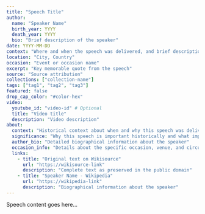 ```yaml
---
title: "Speech Title"
author:
  name: "Speaker Name"
  birth_year: YYYY
  death_year: YYYY
  bio: "Brief description of the speaker"
date: YYYY-MM-DD
context: "Where and when the speech was delivered, and brief description"
location: "City, Country"
occasion: "Event or occasion name"
excerpt: "Key memorable quote from the speech"
source: "Source attribution"
collections: ["collection-name"]
tags: ["tag1", "tag2", "tag3"]
featured: false
drop_cap_color: "#color-hex"
video:
  youtube_id: "video-id" # Optional
  title: "Video title"
  description: "Video description"
about:
  context: "Historical context about when and why this speech was delivered"
  significance: "Why this speech is important historically and what impact it had"
  author_bio: "Detailed biographical information about the speaker"
  occasion_info: "Details about the specific occasion, venue, and circumstances"
  links:
    - title: "Original text on Wikisource"
      url: "https://wikisource-link"
      description: "Complete text as preserved in the public domain"
    - title: "Speaker Name - Wikipedia"
      url: "https://wikipedia-link"
      description: "Biographical information about the speaker"
---
```


Speech content goes here...